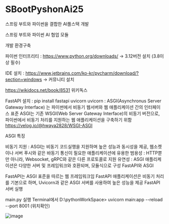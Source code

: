 # SBootPyshonAi25
스프링 부트와 파이썬을 결합한 AI풀스택 개발

스프링 부트와 파이썬 AI 협업 모듈

개발 환경구축

파이썬 인터프리티 : https://www.python.org/downloads/ -> 3.12버전 설치 (3.8이상 필수)

IDE 설치 : https://www.jetbrains.com/ko-kr/pycharm/download/?section=windows -> 커뮤니티 설치

https://wikidocs.net/book/8531 위키독스

FastAPI 설치 : pip install fastapi uvicorn uvicorn : ASGI(Asynchronus Server Gateway Interface) 는 파이썬에서 비동기 웹서버와 웹 애플리케이션
간의 인터페이스 표준 ASGI는 기존 WSGI(Web Server Gateway Interface)의 비동기 버전으로, 파이썬에서 비동기 처리를 지원하는 웹 애플리케이션을
구축하기 위함 https://velog.io/@hwaya2828/WSGI-ASGI

ASGI 특징

비동기 지원 : ASGI는 비동기 코드실행을 지원하며 높은 성능과 동시성을 제공, 웹소켓이나 서버 푸시와 같은 바동기 통신이 필요한 애플리케이션에
유용한 범용성 : HTTP뿐만 아니라, Websocket, gRPC와 같은 다른 프로토콜로 지원 유연성 : ASGI 애플리케이션은 다양한 서버 및 프레임워크와 호환되며, 모듈식으로 구성 FastAPI와 ASGI

FastAPI는 ASGI 표준을 따르는 웹 프레임워크임 FastAPI 애플리케이션은 비동기 처리를 기본으로 하며, Uvicorn과 같은 ASGI 서버를 사용하여 높은 성능을 제공 FastAPI 서버 실행

main.py 실행 Terminal에서 D:\pythonWorkSpace> uvicorn main:app --reload --port 8001 (위치확인)

![image](https://github.com/user-attachments/assets/96d5de53-5eac-425a-b8f3-cc11344997b7)
